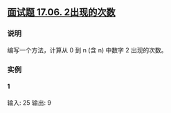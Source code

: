 ## [面试题 17.06. 2出现的次数](https://leetcode-cn.com/problems/number-of-2s-in-range-lcci/)

### 说明
编写一个方法，计算从 0 到 n (含 n) 中数字 2 出现的次数。

### 实例
#### 1
输入: 25
输出: 9